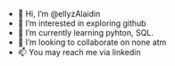 - 👋 Hi, I’m @ellyzAlaidin
- 👀 I’m interested in exploring github
- 🌱 I’m currently learning pyhton, SQL.
- 💞️ I’m looking to collaborate on none atm
- 📫 You may reach me via linkedin

<!---
ellyzAlaidin/ellyzAlaidin is a ✨ special ✨ repository because its `README.md` (this file) appears on your GitHub profile.
You can click the Preview link to take a look at your changes.
--->
